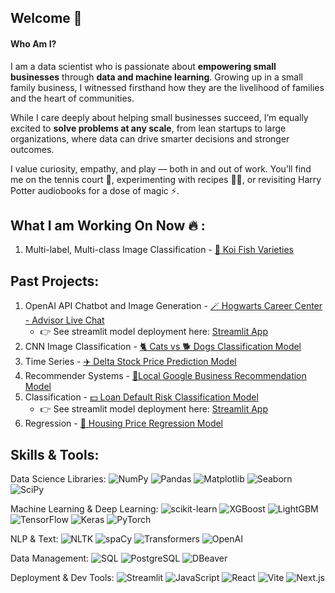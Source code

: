## Welcome 🤗
#### Who Am I?

I am a data scientist who is passionate about <b>empowering small businesses</b> through <b>data and machine learning</b>. 
Growing up in a small family business, I witnessed firsthand how they are the livelihood of families and the heart of communities.
             
While I care deeply about helping small businesses succeed, I’m equally excited to **solve problems at any scale**, from lean startups to large organizations, where data can drive smarter decisions and stronger outcomes.

I value curiosity, empathy, and play — both in and out of work.
You’ll find me on the tennis court 🎾, experimenting with recipes 🧑‍🍳, or revisiting Harry Potter audiobooks for a dose of magic ⚡️.


## What I am Working On Now 🔥 :

1) Multi-label, Multi-class Image Classification - [🎏 Koi Fish Varieties](https://github.com/annahanslc/koi-price-prediction)

## Past Projects:
1) OpenAI API Chatbot and Image Generation - [🪄 Hogwarts Career Center - Advisor Live Chat](https://github.com/annahanslc/harry-potter-careers)
     - 👉 See streamlit model deployment here: [Streamlit App](https://hogwarts-career-center-chat.streamlit.app/)
1) CNN Image Classification - [🐈 Cats vs 🐕 Dogs Classification Model](https://github.com/annahanslc/cnn-cats-v-dogs)
2) Time Series - [✈️ Delta Stock Price Prediction Model](https://github.com/annahanslc/project-time-series-stocks)
3) Recommender Systems - [📍Local Google Business Recommendation Model](https://github.com/annahanslc/project-recommendation-systems)
4) Classification - [💵 Loan Default Risk Classification Model](https://github.com/annahanslc/home-credit-default-risk-project)
     - 👉 See streamlit model deployment here: [Streamlit App](https://home-credit-app-k9pvjtot7hvwlc8mbaebgh.streamlit.app/)
5) Regression - [🏡 Housing Price Regression Model](https://github.com/annahanslc/ames-housing-data)

## Skills & Tools:

Data Science Libraries: ![NumPy](https://img.shields.io/badge/NumPy-013243?logo=numpy&logoColor=white)
![Pandas](https://img.shields.io/badge/Pandas-150458?logo=pandas&logoColor=white)
![Matplotlib](https://img.shields.io/badge/Matplotlib-11557C?logo=matplotlib&logoColor=white)
![Seaborn](https://img.shields.io/badge/Seaborn-2D6A4F?logo=python&logoColor=white)
![SciPy](https://img.shields.io/badge/SciPy-8CAAE6?logo=scipy&logoColor=white)

Machine Learning & Deep Learning: ![scikit-learn](https://img.shields.io/badge/scikit--learn-F7931E?logo=scikit-learn&logoColor=white)
![XGBoost](https://img.shields.io/badge/XGBoost-AA0000?logo=python&logoColor=white)
![LightGBM](https://img.shields.io/badge/LightGBM-9ACD32?logo=python&logoColor=white)
![TensorFlow](https://img.shields.io/badge/TensorFlow-FF6F00?logo=tensorflow&logoColor=white)
![Keras](https://img.shields.io/badge/Keras-D00000?logo=keras&logoColor=white)
![PyTorch](https://img.shields.io/badge/PyTorch-EE4C2C?logo=pytorch&logoColor=white)

NLP & Text: ![NLTK](https://img.shields.io/badge/NLTK-2C8EBB?logo=python&logoColor=white)
![spaCy](https://img.shields.io/badge/spaCy-09A3D5?logo=spacy&logoColor=white)
![Transformers](https://img.shields.io/badge/Transformers-FFBF00?logo=huggingface&logoColor=white)
![OpenAI](https://img.shields.io/badge/OpenAI-412991?logo=openai&logoColor=white)

Data Management: ![SQL](https://img.shields.io/badge/SQL-4479A1?logo=mysql&logoColor=white)
![PostgreSQL](https://img.shields.io/badge/PostgreSQL-4169E1?logo=postgresql&logoColor=white)
![DBeaver](https://img.shields.io/badge/DBeaver-372923?logo=dbeaver&logoColor=white)

Deployment & Dev Tools: ![Streamlit](https://img.shields.io/badge/Streamlit-FF4B4B?logo=streamlit&logoColor=white)
![JavaScript](https://img.shields.io/badge/JavaScript-F7DF1E?logo=javascript&logoColor=black)
![React](https://img.shields.io/badge/React-61DAFB?logo=react&logoColor=black)
![Vite](https://img.shields.io/badge/Vite-646CFF?logo=vite&logoColor=white)
![Next.js](https://img.shields.io/badge/Next.js-000000?logo=nextdotjs&logoColor=white)

